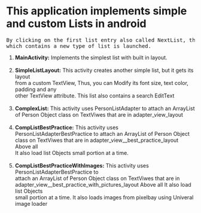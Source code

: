 <h1><b>This application implements simple and custom Lists in android</b></h1>

<p><pre>By clicking on the first list entry also called NextList, the following activity
which contains a new type of list is launched.</pre></p>
<ol>
  <li> <b>MainActivity:</b> Implements the simplest list with built in layout.</li><br>
  <li> <b>SimpleListLayout:</b> This activity creates another simple list, but it gets its layout<br>
         from a custom TextView, Thus, you can Modify its font size, text color, padding and any<br>
        other TextView attribute. This list also contains a search EditText</li><br>
  <li> <b>ComplexList:</b> This activity uses PersonListAdapter to attach an ArrayList of Person
       Object class on TextViwes that are in adapter_view_layout<br></li><br>    
  <li> <b>CompListBestPractice:</b> This activity uses PersonListAdapterBestPractice to attach an ArrayList of Person
            Object class on TextViwes that are in adapter_view__best_practice_layout Above all<br>
            It also load list Objects small portion at a time.<br></li><br>  
 <li> <b>CompListBestPracticeWithImages:</b> This activity uses PersonListAdapterBestPractice to<br>
         attach an ArrayList of Person Object class on TextViwes that are in<br>
         adapter_view__best_practice_with_pictures_layout Above all It also load list Objects<br>
         small portion at a time. It also loads images from pixelbay using Univeral<br>
         image loader<br></li><br>                     
<ol>

